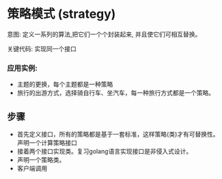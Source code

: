 # 策略模式 (strategy)
意图: 定义一系列的算法,把它们一个个封装起来, 并且使它们可相互替换。

关键代码: 实现同一个接口

### 应用实例:
- 主题的更换，每个主题都是一种策略
- 旅行的出游方式，选择骑自行车、坐汽车，每一种旅行方式都是一个策略。

## 步骤
- 首先定义接口，所有的策略都是基于一套标准，这样策略(类)才有可替换性。声明一个计算策略接口
- 接着两个接口实现类。复习golang语言实现接口是非侵入式设计。
- 声明一个策略类。
- 客户端调用